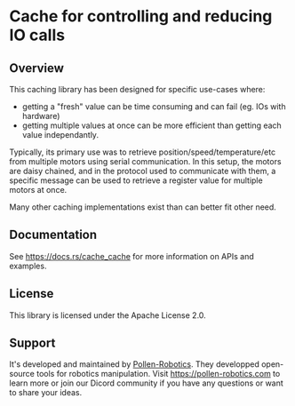 # Cache for controlling and reducing IO calls

## Overview 

This caching library has been designed for specific use-cases where:

* getting a "fresh" value can be time consuming and can fail (eg. IOs with hardware)
* getting multiple values at once can be more efficient than getting each value independantly.

Typically, its primary use was to retrieve position/speed/temperature/etc from multiple motors using serial communication. In this setup, the motors are daisy chained, and in the protocol used to communicate with them, a specific message can be used to retrieve a register value for multiple motors at once.

Many other caching implementations exist than can better fit other need.

## Documentation

See https://docs.rs/cache_cache for more information on APIs and examples.

## License

This library is licensed under the Apache License 2.0.

## Support

It's developed and maintained by [Pollen-Robotics](https://pollen-robotics.com). They developped open-source tools for robotics manipulation.
Visit https://pollen-robotics.com to learn more or join our Dicord community if you have any questions or want to share your ideas. 
